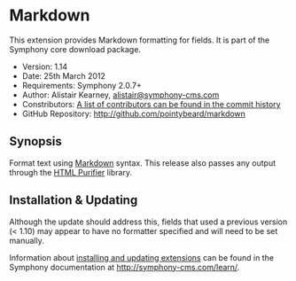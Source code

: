 # Markdown #

This extension provides Markdown formatting for fields.
It is part of the Symphony core download package.

- Version: 1.14
- Date: 25th March 2012
- Requirements: Symphony 2.0.7+
- Author: Alistair Kearney, alistair@symphony-cms.com
- Constributors: [A list of contributors can be found in the commit history](http://github.com/pointybeard/markdown/commits/master)
- GitHub Repository: <http://github.com/pointybeard/markdown>

## Synopsis

Format text using [Markdown](http://daringfireball.net/projects/markdown/) syntax. This release also passes any output through the [HTML Purifier](http://htmlpurifier.org/) library.

## Installation & Updating

Although the update should address this, fields that used a previous version (< 1.10) may appear to have no formatter specified and will need to be set manually.

Information about [installing and updating extensions](http://symphony-cms.com/learn/tasks/view/install-an-extension/) can be found in the Symphony documentation at <http://symphony-cms.com/learn/>.

